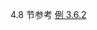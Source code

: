 4.8 节参考 [例 3.6.2](https://github.com/Gaoshu-root/Code-related-courses/blob/main/mathematics-modeling_%20Notes/%E6%95%B0%E5%AD%A6%E5%BB%BA%E6%A8%A1%E5%AF%BC%E8%AE%BA_Datawhale/%E7%AC%AC%203%20%E7%AB%A0%20%E5%87%BD%E6%95%B0%E6%9E%81%E5%80%BC%E4%B8%8E%E8%A7%84%E5%88%92%E6%A8%A1%E5%9E%8B/Notes_Unit3_3.5%20%26%26%203.6%20%E9%9D%9E%E7%BA%BF%E6%80%A7%E8%A7%84%E5%88%92%20(scipy.optimize.minimize%2C%20%20sko.GA)%20.ipynb)
